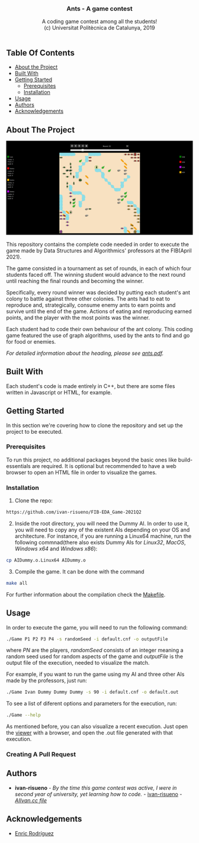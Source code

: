 <br/>
<p align="center">
  <h3 align="center">Ants - A game contest</h3>

  <p align="center">
    A coding game contest among all the students!
<br>(c) Universitat Politècnica de Catalunya, 2019
    <br/>
    <br/>
  </p>
</p>



## Table Of Contents

* [About the Project](#about-the-project)
* [Built With](#built-with)
* [Getting Started](#getting-started)
  * [Prerequisites](#prerequisites)
  * [Installation](#installation)
* [Usage](#usage)
* [Authors](#authors)
* [Acknowledgements](#acknowledgements)

## About The Project

![Screen Shot](images/screenshot.png)

This repository contains the complete code needed in order to execute the game made by Data Structures and Algorithmics' professors at the FIB(April 2021). 

The game consisted in a tournament as set of rounds, in each of which four students faced off. The winning student would advance to the next round until reaching the final rounds and becoming the winner.

Specifically, every round winner was decided by putting each student's ant colony to battle against three other colonies. The ants had to eat to reproduce and, strategically, consume enemy ants to earn points and survive until the end of the game. Actions of eating and reproducing earned points, and the player with the most points was the winner. 

Each student had to code their own behaviour of the ant colony. This coding game featured the use of graph algorithms, used by the ants to find and go for food or enemies.

_For detailed information about the heading, please see [ants.pdf](https://github.com/ivan-risueno/FIB-EDA_Game-2021Q2/blob/main/ants.pdf)._

## Built With

Each student's code is made entirely in C++, but there are some files written in Javascript or HTML, for example.

## Getting Started

In this section we're covering how to clone the repository and set up the project to be executed.

### Prerequisites

To run this project, no additional packages beyond the basic ones like build-essentials are required. It is optional but recommended to have a web browser to open an HTML file in order to visualize the games.

### Installation

1. Clone the repo:

```sh
https://github.com/ivan-risueno/FIB-EDA_Game-2021Q2
```

2. Inside the root directory, you will need the Dummy AI. In order to use it, you will need to copy any of the existent AIs depending on your OS and architecture. For instance, if you are running a Linux64 machine, run the following commnad(there also exists Dummy AIs for _Linux32_, _MacOS_, _Windows x64_ and _Windows x86_):

```sh
cp AIDummy.o.Linux64 AIDummy.o
```

3. Compile the game. It can be done with the command

```sh
make all
```

For further information about the compilation check the [Makefile](https://github.com/ivan-risueno/FIB-EDA_Game-2021Q2/blob/main/Makefile).

## Usage

In order to execute the game, you will need to run the following command:

```sh
./Game P1 P2 P3 P4 -s randomSeed -i default.cnf -o outputFile
```

where _PN_ are the players, _randomSeed_ consists of an integer meaning a random seed used for random aspects of the game and _outputFile_ is the output file of the execution, needed to visualize the match. 

For example, if you want to run the game using my AI and three other AIs made by the professors, just run:

```sh
./Game Ivan Dummy Dummy Dummy -s 90 -i default.cnf -o default.out
```

To see a list of diferent options and parameters for the execution, run:

```sh
./Game --help
```

As mentioned before, you can also visualize a recent execution. Just open the [viewer](https://github.com/ivan-risueno/FIB-EDA_Game-2021Q2/blob/main/Viewer/viewer.html) with a browser, and open the .out file generated with that execution.


### Creating A Pull Request



## Authors

* **ivan-risueno** - *By the time this game contest was active, I were in second year of university, yet learning how to code.* - [ivan-risueno](https://github.com/ivan-risueno/) - *[AIIvan.cc file](https://github.com/ivan-risueno/FIB-EDA_Game-2021Q2/blob/main/AIIvan.cc)*

## Acknowledgements

* [Enric Rodríguez](https://futur.upc.edu/EnricRodriguezCarbonell/o/YWN0aXZpdHlfY2FfdGl0bGVfc29ydCBhc2M=)
